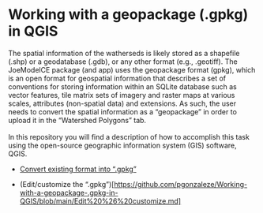 # Working with a geopackage (.gpkg) in QGIS

The spatial information of the watherseds is likely stored as a shapefile (.shp) or a geodatabase (.gdb), or any other format (e.g., .geotiff). The JoeModelCE package (and app) uses the geopackage  format (gpkg), which is an open format for geospatial information that describes a set of conventions for storing information within an SQLite database such as vector features, tile matrix sets of imagery and raster maps at various scales, attributes (non-spatial data) and extensions. As such, the user needs to convert the spatial information as a “geopackage” in order to upload it in the “Watershed Polygons” tab. 
<br>
<br>
In this repository you will find a description of how to accomplish this task using the open-source geographic information system (GIS) software, QGIS.

* [Convert existing format into “.gpkg”](https://github.com/pgonzaleze/Working-with-a-geopackage-.gpkg-in-QGIS/blob/main/Convert%20format%20to%20%E2%80%9C.gpkg%E2%80%9D.md)

* (Edit/customize the “.gpkg”)[https://github.com/pgonzaleze/Working-with-a-geopackage-.gpkg-in-QGIS/blob/main/Edit%20%26%20customize.md]
